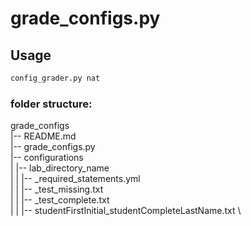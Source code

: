 
# grade_configs.py

## Usage
```python
config_grader.py nat
```

### folder structure:
grade_configs \
|-- README.md \
|-- grade_configs.py \
|-- configurations \
|   |-- lab_directory_name \
|   |   |-- _required_statements.yml \
|   |   |-- _test_missing.txt \
|   |   |-- _test_complete.txt \
|   |   |-- studentFirstInitial_studentCompleteLastName.txt \
